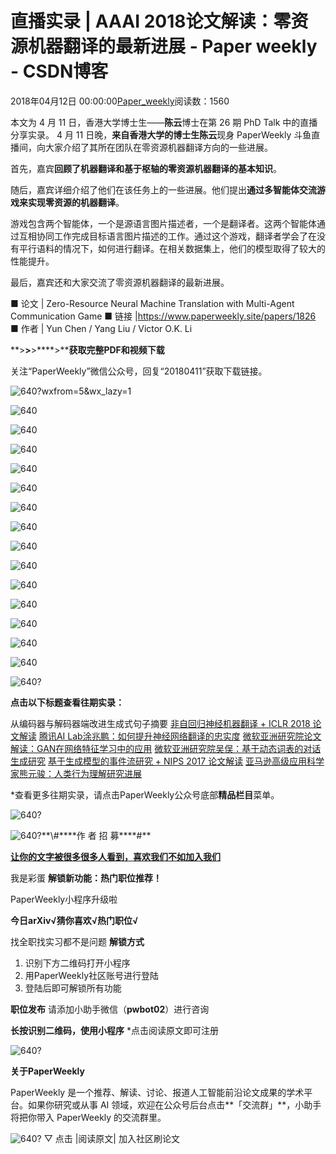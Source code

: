 
# 直播实录 | AAAI 2018论文解读：零资源机器翻译的最新进展 - Paper weekly - CSDN博客


2018年04月12日 00:00:00[Paper_weekly](https://me.csdn.net/c9Yv2cf9I06K2A9E)阅读数：1560


本文为 4 月 11 日，香港大学博士生——**陈云**博士在第 26 期 PhD Talk 中的直播分享实录。
4 月 11 日晚，**来自香港大学的博士生陈云**现身 PaperWeekly 斗鱼直播间，向大家介绍了其所在团队在零资源机器翻译方向的一些进展。

首先，嘉宾**回顾了机器翻译和基于枢轴的零资源机器翻译的基本知识**。

随后，嘉宾详细介绍了他们在该任务上的一些进展。他们提出**通过多智能体交流游戏来实现零资源的机器翻译**。

游戏包含两个智能体，一个是源语言图片描述者，一个是翻译者。这两个智能体通过互相协同工作完成目标语言图片描述的工作。通过这个游戏，翻译者学会了在没有平行语料的情况下，如何进行翻译。在相关数据集上，他们的模型取得了较大的性能提升。

最后，嘉宾还和大家交流了零资源机器翻译的最新进展。

■ 论文 | Zero-Resource Neural Machine Translation with Multi-Agent Communication Game
■ 链接 |https://www.paperweekly.site/papers/1826
■ 作者 | Yun Chen / Yang Liu / Victor O.K. Li

**>****>****>****>****获取完整PDF和视频下载**

关注“PaperWeekly”微信公众号，回复“20180411”获取下载链接。

![640?wxfrom=5&wx_lazy=1](https://ss.csdn.net/p?http://mmbiz.qpic.cn/mmbiz_jpg/VBcD02jFhgkPWAzg2USvdkENnFvn4WZQFZDg8J7Ckw9ZnJICrYua6cCyYfR4bmoCdJmSPKklzaKbKSGoRNAJjg/640?wxfrom=5&wx_lazy=1)

![640](https://ss.csdn.net/p?https://mmbiz.qpic.cn/mmbiz_jpg/VBcD02jFhgkPWAzg2USvdkENnFvn4WZQZNMbZooVpzNrP79Ayo0rKQxAE3f2XEB6d2fjgvTjb1BQboVh62Atag/640)

![640](https://ss.csdn.net/p?https://mmbiz.qpic.cn/mmbiz_jpg/VBcD02jFhgkPWAzg2USvdkENnFvn4WZQ1Dh4TZKnbkehMlEawuYqGzOkHliawUP7Y6bbxc55odHu83O6Bicv09Dg/640)

![640](https://ss.csdn.net/p?https://mmbiz.qpic.cn/mmbiz_jpg/VBcD02jFhgkPWAzg2USvdkENnFvn4WZQNS1ZxibYEbhdNSiaVYx0iaLtL2ibSTzaibiayJBia2Mg2FMkichz4QdWkRLbicQ/640)

![640](https://ss.csdn.net/p?https://mmbiz.qpic.cn/mmbiz_jpg/VBcD02jFhgkPWAzg2USvdkENnFvn4WZQpApojZHQzkMkOuF4fQkWa0JmbMYxQdjYib1PWUjYTlNpAGib9AmMuRoQ/640)

![640](https://ss.csdn.net/p?https://mmbiz.qpic.cn/mmbiz_jpg/VBcD02jFhgkPWAzg2USvdkENnFvn4WZQB2M8XAPCyY4TECEfAicBJljyugRUnqZj7E4e27wy6zFFwjcIOmeZ7gQ/640)

![640](https://ss.csdn.net/p?https://mmbiz.qpic.cn/mmbiz_jpg/VBcD02jFhgkPWAzg2USvdkENnFvn4WZQ3gG1ffIGvnicACID4EoO5CmjfdLKh7mxNibXgia5Uiano8FFa3K5iclAZCA/640)

![640](https://ss.csdn.net/p?https://mmbiz.qpic.cn/mmbiz_jpg/VBcD02jFhgkPWAzg2USvdkENnFvn4WZQAcYvRGdyibmIK5eNQd25RiaiaWZxwvOrIDAicKGKRW8LSECSLHicTrnChmA/640)

![640](https://ss.csdn.net/p?https://mmbiz.qpic.cn/mmbiz_jpg/VBcD02jFhgkPWAzg2USvdkENnFvn4WZQnma3zHorpiaNtVdAm7ia85tfuiaNsrwcHhcF31iaib8oF3p7DTR5qNh5rpQ/640)

![640](https://ss.csdn.net/p?https://mmbiz.qpic.cn/mmbiz_jpg/VBcD02jFhgkPWAzg2USvdkENnFvn4WZQF3rtZv9hQspe3DgJHbrWxoeZ5vZUB9ib1yEnAxuyhm5YSblUl2nS1bg/640)

![640](https://ss.csdn.net/p?https://mmbiz.qpic.cn/mmbiz_jpg/VBcD02jFhgkPWAzg2USvdkENnFvn4WZQrJ3MTA0coYL33miayf6Cso1ns47zNRRdG72EKCfmJMIo4UicMeRNFtEQ/640)

![640](https://ss.csdn.net/p?https://mmbiz.qpic.cn/mmbiz_jpg/VBcD02jFhgkPWAzg2USvdkENnFvn4WZQiala4ve6XojoakuQiaN2lVFzufyutasXwdqQ9Oz7vsRNUY3cO6r1FThA/640)

![640](https://ss.csdn.net/p?https://mmbiz.qpic.cn/mmbiz_jpg/VBcD02jFhgkPWAzg2USvdkENnFvn4WZQeUyc9DtlnJ6udlLEa8kGcibhtFdDdk3ibjgMic1qceD6uI2n9rpBN0OrQ/640)

![640](https://ss.csdn.net/p?https://mmbiz.qpic.cn/mmbiz_jpg/VBcD02jFhgkPWAzg2USvdkENnFvn4WZQf6Uest4ZmJopq6hiaCiaOV7vK70NiaTPcUVdicWU7hLX2oDZia2u3CbggtA/640)

![640](https://ss.csdn.net/p?https://mmbiz.qpic.cn/mmbiz_jpg/VBcD02jFhgkPWAzg2USvdkENnFvn4WZQyL41t4IRHlib2tIA4MCKbDQQAZzNbqVj8Pu5YAPuXuyb8TkgavfAgRg/640)

![640?](https://ss.csdn.net/p?https://mmbiz.qpic.cn/mmbiz_png/VBcD02jFhgmPEF4lW0pL5weJia5y4xhJbog2pIZZ3ZCgVUDynvus6rCzNKGAAAI6R8jaXTpYPISCMicpFegVdG0g/640?)

**点击以下标题查看往期实录：**

从编码器与解码器端改进生成式句子摘要
[非自回归神经机器翻译 + ICLR 2018 论文解读](http://mp.weixin.qq.com/s?__biz=MzIwMTc4ODE0Mw==&mid=2247487767&idx=1&sn=87e0ba4d012cd77fb26a5318e95840a2&chksm=96e9ce97a19e4781563118acb4f91c5f2ac159fa66479fe09677a58828af963feb94fa5dd81e&scene=21#wechat_redirect)
[腾讯AI Lab涂兆鹏：如何提升神经网络翻译的忠实度](http://mp.weixin.qq.com/s?__biz=MzIwMTc4ODE0Mw==&mid=2247487317&idx=1&sn=4a9b8364423a3296bb2027d452a5b644&chksm=96e9d0d5a19e59c34030a90998f7810f1351ee6317bb8b304184f8b7f41f32c41ea70194f92a&scene=21#wechat_redirect)
[微软亚洲研究院论文解读：GAN在网络特征学习中的应用](http://mp.weixin.qq.com/s?__biz=MzIwMTc4ODE0Mw==&mid=2247487165&idx=1&sn=fa37ac27998e543d0866504218dbb4d9&chksm=96e9d13da19e582b578ba786ca7a1bb9f4f61c14e86b287100a862be676a7976593fe9a512ba&scene=21#wechat_redirect)
[微软亚洲研究院吴俣：基于动态词表的对话生成研究](http://mp.weixin.qq.com/s?__biz=MzIwMTc4ODE0Mw==&mid=2247486877&idx=1&sn=17bead37cb0d0a19662ff65cbd2f944e&chksm=96e9d21da19e5b0b1b1d8a0c504b08d461bebc3a19ed34676ff2efff2c116aa8abdc815d34f9&scene=21#wechat_redirect)
[基于生成模型的事件流研究 + NIPS 2017 论文解读](http://mp.weixin.qq.com/s?__biz=MzIwMTc4ODE0Mw==&mid=2247486772&idx=2&sn=e4aa1601872de283e9898e007ca8fd39&chksm=96e9d2b4a19e5ba2dc5f46b752a5b93d48efdcc3fa8ce5ad122a056dea049b3893b74a2585dc&scene=21#wechat_redirect)
[亚马逊高级应用科学家熊元骏：人类行为理解研究进展](http://mp.weixin.qq.com/s?__biz=MzIwMTc4ODE0Mw==&mid=2247486679&idx=1&sn=e142574dd940434db051c79c905cce15&chksm=96e9d357a19e5a41ecb48d318876ad7db1c36c0f761afc63368a8fcdcc11d33057902a47289f&scene=21#wechat_redirect)

*查看更多往期实录，请点击PaperWeekly公众号底部**精品栏目**菜单。


![640?](https://ss.csdn.net/p?https://mmbiz.qpic.cn/mmbiz_jpg/VBcD02jFhgmsvubgibQtWV5t7M3ETKt3bbXiaAothCErMicibic9QCUBpxkuibuht62MGcCTcLyAxqGrsUXbv254InDA/640?)

![640?](https://ss.csdn.net/p?https://mmbiz.qpic.cn/mmbiz_gif/xuKyIMVqtF2cO2WSmiccOqL8YlIwp5Xv2cqdDp6ANbUt8yibCc1cgQQrPHLKhf73icQGHves57M2XMZLJxIhF0e7g/640?)**\#****作 者 招 募****\#**

**[让你的文字被很多很多人看到，喜欢我们不如加入我们](http://mp.weixin.qq.com/s?__biz=MzIwMTc4ODE0Mw==&mid=2247487954&idx=1&sn=d247e5b99ecb2c37e85d962d7f93d7d7&chksm=96e9ce52a19e474457e04affae41dc6b6fe521154f95ae7122260b46ec91f55ae7c8fb472c3c&scene=21#wechat_redirect)**

我是彩蛋
**解锁新功能：热门职位推荐！**

PaperWeekly小程序升级啦

**今日arXiv√猜你喜欢√****热门职位****√**

找全职找实习都不是问题
**解锁方式**
1. 识别下方二维码打开小程序
2. 用PaperWeekly社区账号进行登陆
3. 登陆后即可解锁所有功能

**职位发布**
请添加小助手微信（**pwbot02**）进行咨询

**长按识别二维码，使用小程序**
*点击阅读原文即可注册

![640?](https://ss.csdn.net/p?https://mmbiz.qpic.cn/mmbiz_jpg/VBcD02jFhgnwLopkg177jgoQCbq2j2UJqSZOScYnsaSZf7ibXORdFOUEicycYycARG6V9pvHMyY7jYpdZFKpxcSQ/640?)


**关于PaperWeekly**

PaperWeekly 是一个推荐、解读、讨论、报道人工智能前沿论文成果的学术平台。如果你研究或从事 AI 领域，欢迎在公众号后台点击**「交流群」**，小助手将把你带入 PaperWeekly 的交流群里。

![640?](https://ss.csdn.net/p?https://mmbiz.qpic.cn/mmbiz_gif/VBcD02jFhgkXb8A1kiafKxib8NXiaPMU8mQvRWVBtFNic4G5b5GDD7YdwrsCAicOc8kp5tdEOU3x7ufnleSbKkiaj5Dg/640?)
▽ 点击 |阅读原文| 加入社区刷论文


